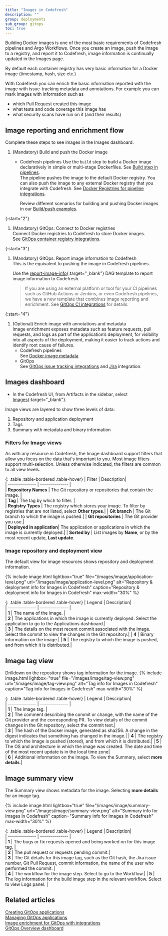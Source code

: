 ```yaml
---
title: "Images in Codefresh"
description: ""
group: deployments
sub_group: gitops
toc: true
---
```


Building Docker images is one of the most basic requirements of Codefresh pipelines and Argo Workflows. 
Once you create an image, push the image to a registry, and report it to Codefresh, image information is continually updated in the Images page. 

By default each container registry has very basic information for a Docker image (timestamp, hash, size etc.)

With Codefresh you can enrich the basic information reported with the image with issue-tracking metadata and annotations.
For example you can mark images with information such as 

* which Pull Request created this image
* what tests and code coverage this image has
* what security scans have run on it (and their results)

## Image reporting and enrichment flow 

Complete these steps to see images in the Images dashboard.  

1. (Mandatory) Build and push the Docker image  
    * Codefresh pipelines
      Use the `build` step to build a Docker image declaratively in simple or multi-stage Dockerfiles. See [Build step in pipelines]({{site.baseurl}}/docs/pipelines/steps/build/).  
      The pipeline pushes the image to the default Docker registry.
      You can also push the image to any external Docker registry that you integrate with Codefresh. See [Docker Registries for pipeline integrations]({{site.baseurl}}/docs/integrations/docker-registries/).  

      Review different scenarios for building and pushing Docker images in  our [Build/push examples]({{site.baseurl}}/docs/example-catalog/examples/#buildpush-examples).
 

{:start="2"}   
1. (Mandatory) GitOps: Connect to Docker registries  
  Connect Docker registries to Codefresh to store Docker images.  
  See [GitOps container registry integrations]({{site.baseurl}}/docs/gitops-integrations/container-registries).

{:start="3"}
1. (Mandatory) GitOps: Report image information to Codefresh  
  This is the equivalent to pushing the image in Codefresh pipelines.  

    Use the [report-image-info](https://github.com/codefresh-io/argo-hub/blob/main/workflows/codefresh-csdp/versions/0.0.6/docs/report-image-info.md){:target="\_blank"} DAG template to report image information to Codefresh. 
  
    > If you are using an external platform or tool for your CI pipelines such as GitHub Actions or Jenkins, or even Codefresh pipelines, we have a new template that combines image reporting and enrichment. See [GitOps CI integrations]({{site.baseurl}}/docs/gitops-integrations/ci-integrations) for details.

{:start="4"}
1. (Optional) Enrich image with annotations and metadata  
  Image enrichment exposes metadata such as feature requests, pull requests, and logs as part of the application’s deployment, for visibility into all aspects of the deployment, making it easier to track actions and identify root cause of failures.  
    * Codefresh pipelines  
      See [Docker image metadata]({{site.baseurl}}/docs/pipelines/docker-image-metadata/)  
    * GitOps  
      See [GitOps issue tracking integrations]({{site.baseurl}}/docs/gitops-integrations/issue-tracking) and [Jira]({{site.baseurl}}/docs/gitops-integrations/issue-tracking/jira) integration.  



## Images dashboard 

* In the Codefresh UI, from Artifacts in the sidebar, select [Images](https://g.codefresh.io/2.0/images){:target="\_blank"}.

Image views are layered to show three levels of data: 

1. Repository and application deployment
1. Tags
1. Summary with metadata and binary information 

### Filters for Image views
As with any resource in Codefresh, the Image dashboard  support filters that allow you focus on the data that's important to you.
Most image filters support multi-selection.  Unless otherwise indicated, the filters are common to all view levels.

{: .table .table-bordered .table-hover}
|  Filter          |  Description|  
| --------------   | --------------           |  
| **Repository Names** | The Git repository or repositories that contain the image.  |                            
| **Tag**              | The tag by which to filter. |  
| **Registry Types**   | The registry which stores your image. To filter by registries that are not listed, select **Other types**.|
| **Git branch**       | The Git branch to which the image is pushed.|
| **Git repositories** | The Git provider you use.|      
| **Deployed in application**| The application or applications in which the image is currently deployed.|
| **Sorted by** | List images by **Name**, or by the most recent update, **Last update**.



### Image repository and deployment view
The default view for image resources shows repository and deployment information.

{% include 
   image.html 
   lightbox="true" 
   file="/images/image/application-level.png" 
   url="/images/image/application-level.png" 
   alt="Repository & deployment info for Images in Codefresh" 
   caption="Repository & deployment info for Images in Codefresh"
   max-width="30%" 
   %}

{: .table .table-bordered .table-hover}
|  Legend          |  Description|  
| --------------   | --------------           |  
| **1**            | The name of the image.   |                            
| **2**            | The applications in which the image is currently deployed. Select the application to go to the Applications dashboard.|  
| **3**            | The details on the most recent commit associated with the image. Select the commit to view the changes in the Git repository.|
| **4**            | Binary information on the image.|
| **5**            | The registry to which the image is pushed, and from which it is distributed.|
                     
## Image tag view
Drilldown on the repository shows tag information for the image.
{% include 
   image.html 
   lightbox="true" 
   file="/images/image/tag-view.png" 
   url="/images/image/tag-view.png" 
   alt="Tag info for Images in Codefresh" 
   caption="Tag info for Images in Codefresh"
   max-width="30%" 
   %}

{: .table .table-bordered .table-hover}
|  Legend          |  Description|  
| --------------   | --------------           |  
| **1**                | The image tag.   |                            
| **2**                | The comment describing the commit or change, with the name of the Git provider and the corresponding PR. To view details of the commit changes in the Git repository, select the commit text.|  
| **3**                | The hash of the Docker image, generated as sha256. A change in the digest indicates that something has changed in the image.|
| **4**                | The registry to which the image is pushed (stored), and from which it is distributed.|
| **5**                | The OS and architecture in which the image was created. The date and time of the most recent update is in the local time zone|       
| **6**                | Additional information on the image. To view the Summary, select **more details**.|

##  Image summary view
The Summary view shows metadata for the image. 
Selecting **more details** for an image tag.

{% include 
   image.html 
   lightbox="true" 
   file="/images/image/summary-view.png" 
   url="/images/image/summary-view.png" 
   alt="Summary info for Images in Codefresh" 
   caption="Summary info for Images in Codefresh"
   max-width="30%" 
   %}

{: .table .table-bordered .table-hover}
|  Legend          |  Description|  
| --------------   | --------------           |  
| **1**            | The bugs or fix requests opened and being worked on for this image tag. |                            
| **2**            | The pull request or requests pending commit.|  
| **3**            | The Git details for this image tag, such as the Git hash, the Jira issue number, Git Pull Request, commit information, the name of the user who performed the commit. |       
| **4**            | The workflow for the image step. Select to go to the Workflow.| 
| **5**             | The log information for the build image step in the relevant workflow. Select to view Logs panel. |

## Related articles
[Creating GitOps applications]({{site.baseurl}}/docs/deployments/gitops/create-application)  
[Managing GitOps applications]({{site.baseurl}}/docs/deployments/gitops/manage-applications)  
[Image enrichment for GitOps with integrations]({{site.baseurl}}/integrations/image-enrichment-overview)  
[GitOps Overview dashboard]({{site.baseurl}}/docs/dashboard/home-dashboard)  
